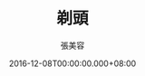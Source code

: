 ---
issue: 202
title: 剃頭
author: 張美容
language: 海陸
date: 2016-12-08T00:00:00.000+08:00
topic: 懷想
difficulty: 2
wikidata: Q98096060
wikidata_link: https://www.wikidata.org/wiki/Q98096060
---